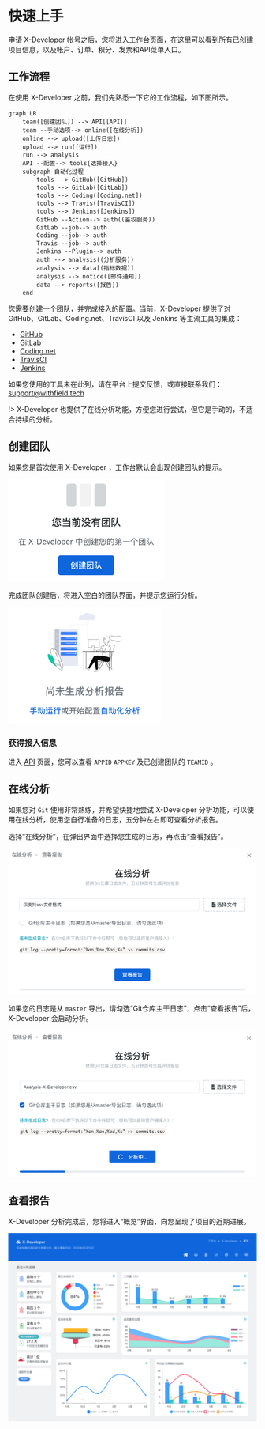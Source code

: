 # 快速上手

申请 X-Developer 帐号之后，您将进入工作台页面，在这里可以看到所有已创建项目信息，以及帐户、订单、积分、发票和API菜单入口。

## 工作流程

在使用 X-Developer 之前，我们先熟悉一下它的工作流程，如下图所示。

```mermaid
graph LR
    team([创建团队]) --> API[[API]]
    team --手动选项--> online([在线分析])
    online --> upload([上传日志])
    upload --> run([运行])
    run --> analysis
    API --配置--> tools{选择接入}
    subgraph 自动化过程
        tools --> GitHub([GitHub])
        tools --> GitLab([GitLab])
        tools --> Coding([Coding.net])
        tools --> Travis([TravisCI])
        tools --> Jenkins([Jenkins])
        GitHub --Action--> auth((鉴权服务))
        GitLab --job--> auth
        Coding --job--> auth
        Travis --job--> auth
        Jenkins --Plugin--> auth
        auth --> analysis((分析服务))
        analysis --> data[(指标数据)]
        analysis --> notice([邮件通知])
        data --> reports([报告])
    end
```

您需要创建一个团队，并完成接入的配置。当前，X-Developer 提供了对 GitHub、GitLab、Coding.net、TravisCI 以及 Jenkins 等主流工具的集成：

- [GitHub](intergration/github.md)
- [GitLab](intergration/gitlab.md)
- [Coding.net](intergration/coding.md)
- [TravisCI](intergration/travis.md)
- [Jenkins](intergration/jenkins.md)

如果您使用的工具未在此列，请在平台上提交反馈，或直接联系我们：[support@withfield.tech](mailto:support@withfield.tech)

!> X-Developer 也提供了在线分析功能，方便您进行尝试，但它是手动的，不适合持续的分析。

## 创建团队

如果您是首次使用 X-Developer ，工作台默认会出现创建团队的提示。

![](_media/create-team.png)

完成团队创建后，将进入空白的团队界面，并提示您运行分析。

![](_media/wait-analysis.png)

### 获得接入信息

进入 [API](https://x-developer.cn/accounts/api) 页面，您可以查看 `APPID` `APPKEY` 及已创建团队的 `TEAMID` 。

## 在线分析

如果您对 `Git` 使用非常熟练，并希望快捷地尝试 X-Developer 分析功能，可以使用在线分析，使用您自行准备的日志，五分钟左右即可查看分析报告。

选择“在线分析”，在弹出界面中选择您生成的日志，再点击“查看报告”。

![](_media/online-analysis.png)

如果您的日志是从 `master` 导出，请勾选“Git仓库主干日志”，点击“查看报告”后，X-Developer 会启动分析。

![](_media/online-analysising.png)

## 查看报告

X-Developer 分析完成后，您将进入“概览”界面，向您呈现了项目的近期进展。

![](_media/reports-progress.png)